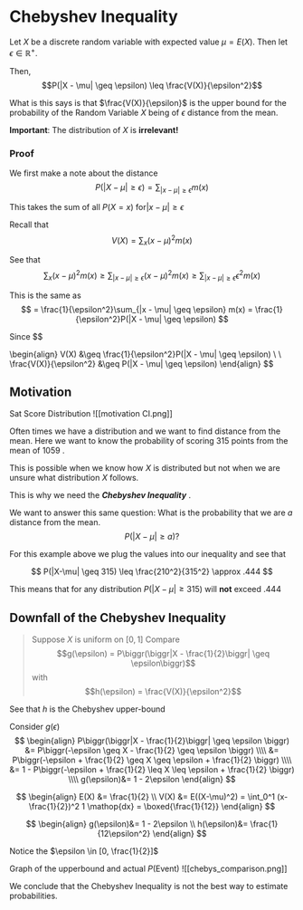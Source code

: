 # Chebyshev Inequality
Let $X$ be a discrete random variable with expected value $\mu =E(X)$. Then let $\epsilon \in \mathbb{R}^+$.

Then, 
$$P(|X - \mu| \geq \epsilon) \leq \frac{V(X)}{\epsilon^2}$$

What is this says is that $\frac{V(X)}{\epsilon}$ is the upper bound for the probability of the Random Variable $X$ being of $\epsilon$ distance from the mean. 

**Important**: The distribution of $X$ is **irrelevant!**

### Proof
We first make a note about the distance
$$
P(|X - \mu| \geq \epsilon) = \sum_{|x-\mu| \geq \epsilon} m(x)
$$

This takes the sum of all $P(X = x)$ for$|x-\mu| \geq \epsilon$

Recall that 
$$V(X) = \sum_{x} (x - \mu)^2m(x)$$

See that 
$$
\sum_{x} (x - \mu)^2m(x) \geq \sum_{|x - \mu| \geq \epsilon} (x - \mu)^2m(x) \geq \sum_{|x - \mu| \geq \epsilon} \epsilon^2m(x)
$$

This is the same as 
$$
= \frac{1}{\epsilon^2}\sum_{|x - \mu| \geq \epsilon} m(x) = \frac{1}{\epsilon^2}P(|X - \mu| \geq \epsilon)
$$

Since 
$$

\begin{align}
	V(X) &\geq \frac{1}{\epsilon^2}P(|X - \mu| \geq \epsilon)
	\\ \\
	\frac{V(X)}{\epsilon^2} &\geq P(|X - \mu| \geq \epsilon)
\end{align}
$$

## Motivation
Sat Score Distribution
![[motivation CI.png]]

Often times we have a distribution and we want to find distance from the mean. Here we want to know the probability of scoring 315 points from the mean of $1059$ .

This is possible when we know how $X$ is distributed but not when we are unsure what distribution $X$ follows. 

This is why we need the ***Chebyshev Inequality*** .

We want to answer this same question:
What is the probability that we are $a$ distance from the mean. 
$$P(|X-\mu| \geq a)?$$

For this example above we plug the values into our inequality and see that 

$$
P(|X-\mu| \geq 315) \leq \frac{210^2}{315^2} \approx .444
$$

This means that for any distribution $P(|X-\mu| \geq 315)$ will **not** exceed $.444$ 

## Downfall of the Chebyshev Inequality
> Suppose $X$ is uniform on $[0, 1]$
> Compare 
> $$g(\epsilon) = P\biggr(\biggr|X - \frac{1}{2}\biggr| \geq \epsilon\biggr)$$
> with
> $$h(\epsilon) = \frac{V(X)}{\epsilon^2}$$

See that $h$ is the Chebyshev upper-bound

Consider $g(\epsilon)$
$$
\begin{align}
	P\biggr(\biggr|X - \frac{1}{2}\biggr| \geq \epsilon \biggr) &= P\biggr(-\epsilon \geq X - \frac{1}{2} \geq \epsilon \biggr)
	\\\\
	&= P\biggr(-\epsilon + \frac{1}{2} \geq X \geq \epsilon + \frac{1}{2} \biggr)
	\\\\
	&= 1 - P\biggr(-\epsilon + \frac{1}{2} \leq X \leq \epsilon + \frac{1}{2} \biggr)
	\\\\
	g(\epsilon)&= 1 - 2\epsilon
\end{align}
$$

$$
\begin{align}
	E(X) &= \frac{1}{2} \\
	V(X) &= E((X-\mu)^2) = \int_0^1 (x-\frac{1}{2})^2 1 \mathop{dx} = \boxed{\frac{1}{12}}
\end{align}
$$

$$
\begin{align}
	g(\epsilon)&= 1 - 2\epsilon \\
	h(\epsilon)&= \frac{1}{12\epsilon^2}
\end{align}
$$

Notice the $\epsilon \in [0, \frac{1}{2}]$

Graph of the upperbound and actual $P(\text{Event})$
![[chebys_comparison.png]]

We conclude that the Chebyshev Inequality is not the best way to estimate probabilities.  